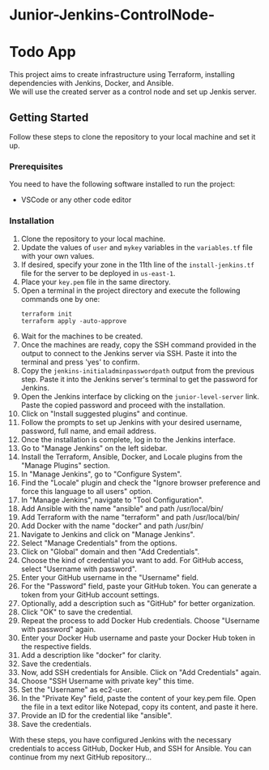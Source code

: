 # Junior-Jenkins-ControlNode-
# Todo App  

This project aims to create infrastructure using Terraform, installing dependencies with Jenkins, Docker, and Ansible.  
We will use the created server as a control node and set up Jenkis server.  

## Getting Started  

Follow these steps to clone the repository to your local machine and set it up.  

### Prerequisites  

You need to have the following software installed to run the project:  

- VSCode or any other code editor    

### Installation  

1. Clone the repository to your local machine.  
2. Update the values of `user` and `mykey` variables in the `variables.tf` file with your own values.  
3. If desired, specify your zone in the 11th line of the `install-jenkins.tf` file for the server to be deployed in `us-east-1`.  
4. Place your `key.pem` file in the same directory.  
5. Open a terminal in the project directory and execute the following commands one by one:  
    ```  
    terraform init  
    terraform apply -auto-approve  
    ```  
6. Wait for the machines to be created.  
7. Once the machines are ready, copy the SSH command provided in the output to connect to the Jenkins server via SSH. Paste it into the terminal and press 'yes' to confirm.  
8. Copy the `jenkins-initialadminpasswordpath` output from the previous step. Paste it into the Jenkins server's terminal to get the password for Jenkins.  
9. Open the Jenkins interface by clicking on the `junior-level-server` link. Paste the copied password and proceed with the installation.  
10. Click on "Install suggested plugins" and continue.  
11. Follow the prompts to set up Jenkins with your desired username, password, full name, and email address.  
12. Once the installation is complete, log in to the Jenkins interface.  
13. Go to "Manage Jenkins" on the left sidebar.  
14. Install the Terraform, Ansible, Docker, and Locale plugins from the "Manage Plugins" section.  
15. In "Manage Jenkins", go to "Configure System".  
16. Find the "Locale" plugin and check the "Ignore browser preference and force this language to all users" option.  
17. In "Manage Jenkins", navigate to "Tool Configuration".  
18. Add Ansible with the name "ansible" and path /usr/local/bin/   
19. Add Terraform with the name "terraform" and path /usr/local/bin/   
20. Add Docker with the name "docker" and path /usr/bin/  
21. Navigate to Jenkins and click on "Manage Jenkins".  
22. Select "Manage Credentials" from the options.  
23. Click on "Global" domain and then "Add Credentials".  
24. Choose the kind of credential you want to add. For GitHub access, select "Username with password".  
25. Enter your GitHub username in the "Username" field.  
26. For the "Password" field, paste your GitHub token. You can generate a token from your GitHub account settings.  
27. Optionally, add a description such as "GitHub" for better organization.  
28. Click "OK" to save the credential.  
29. Repeat the process to add Docker Hub credentials. Choose "Username with password" again.  
30. Enter your Docker Hub username and paste your Docker Hub token in the respective fields.  
31. Add a description like "docker" for clarity.  
32. Save the credentials.  
33. Now, add SSH credentials for Ansible. Click on "Add Credentials" again.  
34. Choose "SSH Username with private key" this time.  
35. Set the "Username" as ec2-user.  
36. In the "Private Key" field, paste the content of your key.pem file. Open the file in a text editor like Notepad, copy its content, and paste it here.  
37. Provide an ID for the credential like "ansible".  
38. Save the credentials.

With these steps, you have configured Jenkins with the necessary credentials to access GitHub, Docker Hub, and SSH for Ansible.
You can continue from my next GitHub repository...  
